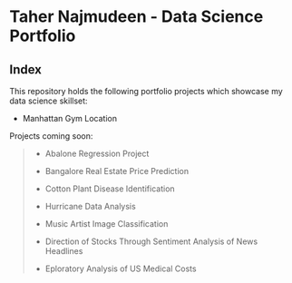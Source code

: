 # Taher Najmudeen - Data Science Portfolio
## Index

This repository holds the following portfolio projects which showcase my
data science skillset:

* Manhattan Gym Location


Projects coming soon:

> * Abalone Regression Project
> 
> * Bangalore Real Estate Price Prediction
> 
> * Cotton Plant Disease Identification
> 
> * Hurricane Data Analysis
> 
> * Music Artist Image Classification
> 
> * Direction of Stocks Through Sentiment Analysis of News Headlines
> 
> * Eploratory Analysis of US Medical Costs
